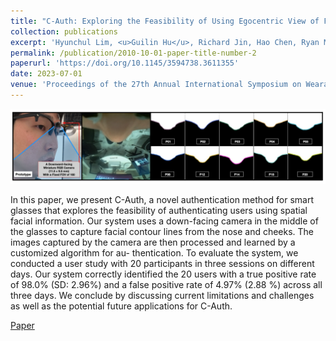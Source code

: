 ```yaml
---
title: "C-Auth: Exploring the Feasibility of Using Egocentric View of Face Contour for User Authentication on Glasses"
collection: publications
excerpt: 'Hyunchul Lim, <u>Guilin Hu</u>, Richard Jin, Hao Chen, Ryan Mao, Ruidong Zhang, Cheng Zhang'
permalink: /publication/2010-10-01-paper-title-number-2
paperurl: 'https://doi.org/10.1145/3594738.3611355'
date: 2023-07-01
venue: 'Proceedings of the 27th Annual International Symposium on Wearable Computers (ISWC)'
---
```


![image](/images/cauth.png)

In this paper, we present C-Auth, a novel authentication method for smart glasses that explores the feasibility of authenticating users using spatial facial information. Our system uses a down-facing camera in the middle of the glasses to capture facial contour lines from the nose and cheeks. The images captured by the camera are then processed and learned by a customized algorithm for au- thentication. To evaluate the system, we conducted a user study with 20 participants in three sessions on different days. Our system correctly identified the 20 users with a true positive rate of 98.0% (SD: 2.96%) and a false positive rate of 4.97% (2.88 %) across all three days. We conclude by discussing current limitations and challenges as well as the potential future applications for C-Auth.

[Paper](https://doi.org/10.1145/3594738.3611355)